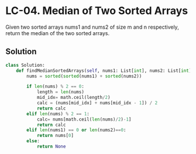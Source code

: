 
# LC-04. Median of Two Sorted Arrays

Given two sorted arrays nums1 and nums2 of size m and n respectively, return the median of the two sorted arrays.



## Solution 

```python 
class Solution:
    def findMedianSortedArrays(self, nums1: List[int], nums2: List[int]) -> float:
        nums = sorted(sorted(nums1) + sorted(nums2))

        if len(nums) % 2 == 0:
            length = len(nums)
            mid_idx= math.ceil(length/2)
            calc = (nums[mid_idx] + nums[mid_idx - 1]) / 2
            return calc
        elif len(nums) % 2 == 1:
            calc= nums[math.ceil(len(nums)/2)-1]
            return calc
        elif len(nums1) == 0 or len(nums2)==0:
            return nums[0]
        else:
            return None
```

